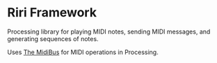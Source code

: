 Riri Framework
==============

Processing library for playing MIDI notes, sending MIDI messages, and generating sequences of notes. 

Uses [The MidiBus](http://www.smallbutdigital.com/themidibus.php) for MIDI operations in Processing.
